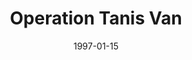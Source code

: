 ---
mission_id: tanis
editorsChoice:
title: "Operation Tanis Van"
authors:
    - "Rick Horack"
date: 1997-01-15
filename: "prisoner.zip"
description: "You are to infiltrate the outpost and set three sequencer charges at the sights that are outlined in the briefing. You will sneak on board the station in a modified cargo container and make your way thru the cargo area to the main sections of the outpost. After setting the charges go back to the hanger you started in. Your route back may be blocked try to find an alternate means back."
cover:
levelReplaced: SECBASE
difficulty: yes
bm:	yes
fme: no
wax: yes
three_do: yes
voc: yes
gmd: no
vue: no
lfd: no
base: "New level from scratch" 
editors: "DFUSE"

---